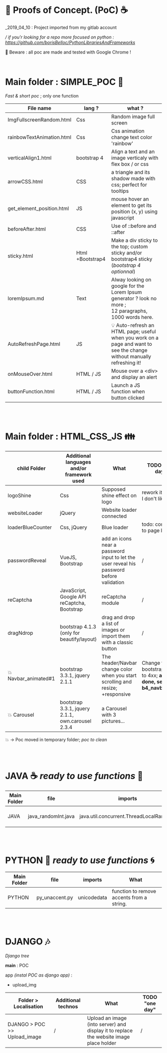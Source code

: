 :thought_balloon: Proofs of Concept. (PoC) :coffee:
=======
_2019_04_10 : Project imported from my gitlab account

_/ if you'r looking for a repo more focused on python : https://github.com/borisBelloc/PythonLibrariesAndFrameworks_

:floppy_disk: Beware : all poc are made and tested with Google Chrome !

<br/>

Main folder : SIMPLE_POC :dizzy:
=======
_Fast & short poc_ ; only one function

File name | lang ? | what ?
----| ----| ----
ImgFullscreenRandom.html | Css | Random image full screen
rainbowTextAnimation.html | Css | Css animation change text color 'rainbow'
verticalAlign1.html | bootstrap 4 | Align a text and an image verticaly with flex box / or css
arrowCSS.html | CSS | a triangle and its shadow made with css; perfect for tooltips
get_element_position.html | JS | mouse hover an element to get its position (x, y) using javascript
beforeAfter.html | CSS | Use of ::before and ::after
sticky.html | Html +Bootstrap4 | Make a div sticky to the top; custom sticky and/or bootstrap4 sticky <br/>(_bootstrap 4 optionnal_)
loremIpsum.md | Text | Alway looking on google for the Lorem Ipsum generator ? look no more ; <br/> 12 paragraphs, 1000 words here.
AutoRefreshPage.html | JS | :bulb: Auto-refresh an HTML page; useful when you work on a page and want to see the change without manually refreshing it!
onMouseOver.html | HTML / JS | Mouse over a \<div> and display an alert
buttonFunction.html | HTML / JS | Launch a JS function when button clicked



<br/><br/>

Main folder : HTML_CSS_JS :family:
=======

child Folder | Additional languages and/or framework used | What | TODO "one day"
---- | ---- | ----| ----
logoShine | Css | Supposed shine effect on logo | rework it, finaly I don't like it
websiteLoader | jQuery | Website loader connected
loaderBlueCounter | Css, jQuery | Blue loader | todo: connect it to page loading
passwordReveal | VueJS, Bootstrap | add an icons near a password input to let the user reveal his password before validation | /
reCaptcha | JavaScript, Google API reCaptcha, Bootstrap | reCaptcha module | /
dragNdrop | bootstrap 4.1.3 (only for beautify/layout) | drag and drop a list of images or import them with a classic button | /
:collision:Navbar_animated#1 | bootstrap 3.3.1, jquery 2.1.1 | The header/Navbar change color when you start scrolling and resize; +responsive | Change from bootstrap 331 to 4xx; **almost done, see file b4_navbar.html**
:collision: Carousel | bootstrap 3.3.1, jquery 2.1.1, own.carousel 2.3.4 | a Carousel with 3 pictures...


:collision: -> Poc moved in temporary folder; _poc to clean_

<br/><br/>

JAVA :coffee: *_ready to use_ functions* :dress:
=======
Main Folder | file | imports | What
 ---- | ---- | ---- | ----
JAVA | java_randomInt.java | java.util.concurrent.ThreadLocalRandom; | Random int function

<br/><br/>

PYTHON :snake: *_ready to use_ functions* :cyclone:
=======

Main Folder | file | imports | What
 ---- | ---- | ---- | ----
PYTHON | py_unaccent.py | unicodedata | function to remove accents from a string.

<br/><br/>

DJANGO :notes:
=======
_Django tree_

**main** : POC

app _(instal POC as django app)_ :
- upload_img

Folder > Localisation | Additional technos | What | TODO "one day"
---- | ---- | ---- | ----
DJANGO > POC >> Upload_image | / | Upload an image (into server) and display it to replace the website image place holder | /
